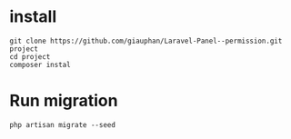 # install 
```
git clone https://github.com/giauphan/Laravel-Panel--permission.git project
cd project
composer instal
```

# Run migration
```
php artisan migrate --seed
```